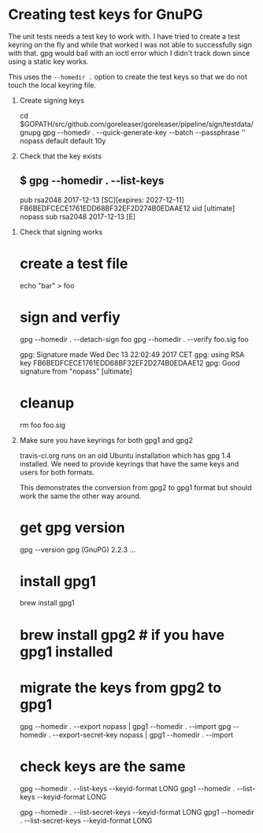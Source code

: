 # Creating test keys for GnuPG

The unit tests needs a test key to work with. I have tried to create a test keyring
on the fly and while that worked I was not able to successfully sign with that.
gpg would bail with an ioctl error which I didn't track down since using a static
key works.

This uses the `--homedir .` option to create the test keys so that we do not touch
the local keyring file.

1. Create signing keys

   cd $GOPATH/src/github.com/goreleaser/goreleaser/pipeline/sign/testdata/gnupg
   gpg --homedir . --quick-generate-key --batch --passphrase '' nopass default default 10y

1. Check that the key exists

   ## $ gpg --homedir . --list-keys

   pub rsa2048 2017-12-13 [SC][expires: 2027-12-11]
   FB6BEDFCECE1761EDD68BF32EF2D274B0EDAAE12
   uid [ultimate] nopass
   sub rsa2048 2017-12-13 [E]

1) Check that signing works

   # create a test file

   echo "bar" > foo

   # sign and verfiy

   gpg --homedir . --detach-sign foo
   gpg --homedir . --verify foo.sig foo

   gpg: Signature made Wed Dec 13 22:02:49 2017 CET
   gpg: using RSA key FB6BEDFCECE1761EDD68BF32EF2D274B0EDAAE12
   gpg: Good signature from "nopass" [ultimate]

   # cleanup

   rm foo foo.sig

1) Make sure you have keyrings for both gpg1 and gpg2

   travis-ci.org runs on an old Ubuntu installation which
   has gpg 1.4 installed. We need to provide keyrings that
   have the same keys and users for both formats.

   This demonstrates the conversion from gpg2 to gpg1
   format but should work the same the other way around.

   # get gpg version

   gpg --version
   gpg (GnuPG) 2.2.3
   ...

   # install gpg1

   brew install gpg1

   # brew install gpg2 # if you have gpg1 installed

   # migrate the keys from gpg2 to gpg1

   gpg --homedir . --export nopass | gpg1 --homedir . --import
   gpg --homedir . --export-secret-key nopass | gpg1 --homedir . --import

   # check keys are the same

   gpg --homedir . --list-keys --keyid-format LONG
   gpg1 --homedir . --list-keys --keyid-format LONG

   gpg --homedir . --list-secret-keys --keyid-format LONG
   gpg1 --homedir . --list-secret-keys --keyid-format LONG

   ```

   ```
